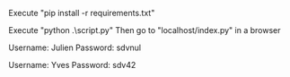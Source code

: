 Execute "pip install -r requirements.txt"

Execute "python .\script.py"
Then go to "localhost/index.py" in a browser

Username:
    Julien
Password:
    sdvnul

Username:
    Yves
Password:
    sdv42
